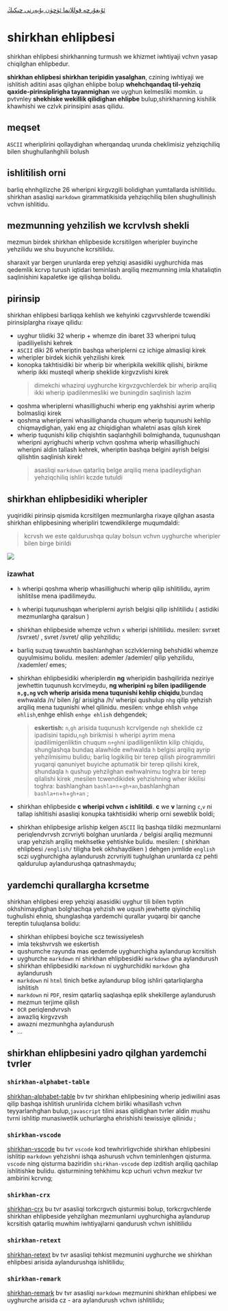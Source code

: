 [ئۇيغۇرچە قوللانما ئۈچۈن بۇيەرنى چىكىڭ](https://gitee.com/silvaq/shirkhan-alphabet/blob/master/UyghurcheREADME.md)

# shirkhan ehlipbesi

shirkhan ehlipbesi shirkhanning turmush we khizmet iwhtiyaji vchvn yasap chiqilghan ehlipbedur.

**shirkhan ehlipbesi shirkhan teripidin yasalghan**, czining iwhtiyaji we ishlitish aditini asas qilghan ehlipbe bolup **whehchqandaq til-yehziq qaxide-pirinsiplirigha tayanmighan** we uyghun kelmesliki momkin. u pvtvnley **shekhiske wekillik qilidighan ehlipbe** bulup,shirkhanning kishilik khawhishi we czlvk pirinsipini asas qilidu.

## meqset

`ASCII` wheriplirini qollaydighan wherqandaq urunda cheklimisiz yehziqchiliq bilen shughullanhghili bolush

## ishlitilish orni

barliq ehnhgilizche 26 wheripni kirgvzgili bolidighan yumtallarda ishlitilidu.
shirkhan asasliqi `markdown` girammatikisida yehziqchiliq bilen shughullinish vchvn ishlitidu.

## mezmunning yehzilish we kcrvlvsh shekli

mezmun birdek shirkhan ehlipbeside kcrsitilgen wheripler buyinche yehzilidu we shu buyunche kcrsitilidu.

sharaxit yar bergen urunlarda erep yehziqi asasidiki uyghurchida mas qedemlik kcrvp turush iqtidari teminlash arqiliq mezmunning imla khataliqtin saqlinishini kapaletke ige qilishqa bolidu.

## pirinsip

shirkhan ehlipbesi barliqqa kehlish we kehyinki czgvrvshlerde tcwendiki pirinsiplargha rixaye qilidu:

- uyghur tilidiki 32 wherip + whemze din ibaret 33 wheripni tuluq ipadiliyelishi kehrek
- `ASCII` diki 26 wheriptin bashqa wheriplerni cz ichige almasliqi kirek
- wheripler birdek kichik yehzilishi kirek
- konopka takhtisidiki bir wherip bir wheripkila wekillik qilishi, birikme wherip ikki musteqil wherip sheklide kirgvzvlishi kirek
  > dimekchi whazirqi uyghurche kirgvzgvchlerdek bir wherip arqiliq ikki wherip ipadilenmesliki we buningdin saqlinish lazim
- qoshma wheriplerni whasillighuchi wherip eng yakhshisi ayrim wherip bolmasliqi kirek
- qoshma wheriplerni whasillighanda chuqum wherip tuqunushi kehlip chiqmaydighan, yaki eng az chiqidighan whaletni asas qilsh kirek
- wherip tuqunishi kilip chiqishtin saqlanhghili bolmighanda, tuqunushqan wheripni ayrighuchi wherip vchvn qoshma wherip whasillighuchi wheripni aldin tallash kehrek, wheriptin bashqa belgini ayrish belgisi qilishtin saqlinish kirek!
  > asasliqi `markdown` qatarliq belge arqiliq mena ipadileydighan yehziqchiliq ishliri kczde tutuldi

## shirkhan ehlipbesidiki wheripler

yuqiridiki pirinsip qismida kcrsitilgen mezmunlargha rixaye qilghan asasta shirkhan ehlipbesining wheripliri tcwendikilerge muqumdaldi:

> kcrvsh we este qaldurushqa qulay bolsun vchvn uyghurche wheripler bilen birge birildi

![](https://shirkhan-alphabet.oss-cn-beijing.aliyuncs.com/shirkhan-alphabet/shirkhan-alphabet-table.jpg)

### izawhat

- `h` wheripi qoshma wherip whasillighuchi wherip qilip ishlitilidu, ayrim ishlitilse mena ipadilimeydu.
- `h` wheripi tuqunushqan wheriplerni ayrish belgisi qilip ishlitilidu ( astidiki mezmunlargha qaralsun )
- shirkhan ehlipbeside whemze vchvn `x` wheripi ishlitilidu. mesilen: svrxet /svrxet/ , svret /svret/ qilip yehzilidu;
- barliq suzuq tawushtin bashlanhghan sczlvklerning behshidiki whemze quyulmisimu bolidu. mesilen: ademler /ademler/ qilip yehzilidu, /xademler/ emes;
- shirkhan ehlipbesidiki wheriplerdin **ng** wheripidin bashqilirida neziriye jewhettin tuqunush kcrvlmeydu, **ng wheripini `ng` bilen ipadiligende `n,g,ng` vch wherip arisida mena tuqunishi kehlip chiqidu**,bundaq ewhwalda /n/ bilen /g/ arisigha /h/ wheripi qushulup `nhg` qilip yehzish arqiliq mena tuqunishi whel qilinidu. mesilen: vnhge ehlish `vnhge ehlish`,enhge ehlish `enhge ehlish` dehgendek;

  > **eskertish:** `n`,`gh` arisida tuqunush kcrvlgende `ngh` sheklide cz ipadisini tapidu,`ngh` birikmisi `h` wheripi ayrim mena ipadilimigenliktin chuqum `n+gh`ni ipadiligenliktin kilip chiqidu, shunglashqa bundaq alawhide ewhwalda `h` belgisi arqiliq ayrip yehzilmisimu bulidu;
  > barliq logikiliq bir terep qilish pirogrammiliri yuqarqi qanuniyet buyiche aptumatik bir terep qilishi kirek, shundaqla `h` qushup yehzilghan ewhwalnimu toghra bir terep qilalishi kirek ,mesilen tcwendikidek yehzishning wher ikkilisi toghra: bashlanghan `bashla+n`+`gh+an`,bashlanhghan ` bashla+n`+`h`+`gh+an` ;

- shirkhan ehlipbeside **c wheripi vchvn `c` ishlitildi**. **c** we **v** larning `c`,`v` ni tallap ishlitishi asasliqi konupka takhtisidiki wherip orni seweblik boldi;
- shirkhan ehlipbesige arliship kelgen `ASCII` liq bashqa tildiki mezmunlarni periqlendvrvsh zcrvriyti bolghan urunlarda `/` belgisi arqiliq mezmunni urap yehzish arqiliq mekhsetke yehtishke bulidu. mesilen: ( shirkhan ehlipbesi `/english/` tiligha bek okhshaydiken ) dehgen jvmlide `english` sczi uyghurchigha aylandurush zcrvriyiti tughulghan urunlarda cz pehti qaldurulup aylandurushqa qatnashmaydu;

## yardemchi qurallargha kcrsetme

shirkhan ehlipbesi erep yehziqi asasidiki uyghur tili bilen tvptin okhshimaydighan bolghachqa yehzish we uqush jewhette qiyinchiliq tughulishi ehniq, shunglashqa yardemchi qurallar yuqarqi bir qanche tereptin tuluqlansa bolidu:

- shirkhan ehlipbesi boyiche scz tewissiyelesh
- imla tekshvrvsh we eskertish
- qushumche rayunda mas qedemde uyghurchigha aylandurup kcrsitish
- uyghurche `markdown` ni shirkhan ehlipbesidiki `markdown` gha aylandurush
- shirkhan ehlipbesidiki `markdown` ni uyghurchidiki `markdown` gha aylandurush
- `markdown` ni `html` tinich betke aylandurup bilog ishliri qatarliqlargha ishlitish
- `markdown` ni `PDF`, resim qatarliq saqlashqa eplik shekillerge aylandurush
- mezmun terjime qilish
- `OCR` periqlendvrvsh
- awazliq kirgvzvsh
- awazni mezmunhgha aylandurush
- ...

## shirkhan ehlipbesini yadro qilghan yardemchi tvrler

### `shirkhan-alphabet-table`

[shirkhan-alphabet-table](https://gitee.com/silvaq/shirkhan-alphabet-table)
bv tvr shirkhan ehlipbesining wherip jediwilini asas qilip bashqa ishlitish urunlirida clchem birliki whasillash vchvn teyyarlanhghan bulup,`javascript` tilini asas qilidighan tvrler aldin mushu tvrni ishlitip munasiwetlik uchurlargha ehrishishi tewissiye qilinidu
;

### `shirkhan-vscode`

[shirkhan-vscode](https://gitee.com/silvaq/shirkhan-vscode)
bu tvr `vscode` kod tewhrirligvchide shirkhan ehlipbesini ishlitip `markdown` yehzishni ishqa ashurush vchvn teminlenhgen qisturma. `vscode` ning qisturma baziridin `shirkhan-vscode` dep izditish arqiliq qachilap ishlitishke bulidu.
qisturmining tehkhimu kcp uchuri vchvn mezkur tvr ambirini kcrvng;

### `shirkhan-crx`

[shirkhan-crx](https://gitee.com/silvaq/shirkhan-crx)
bu tvr asasliqi torkcrgvch qisturmisi bolup, torkcrgvchlerde shirkhan ehlipbeside yehzilghan mezmunlarni uyghurchigha aylandurup kcrsitish qatarliq muwhim iwhtiyajlarni qandurush vchvn ishlitilidu

### `shirkhan-retext`

[shirkhan-retext](https://gitee.com/silvaq/shirkhan-retext)
bv tvr asasliqi tehkist mezmunini uyghurche we shirkhan ehlipbesi arisida aylandurushqa ishlitilidu;

### `shirkhan-remark`

[shirkhan-remark](https://gitee.com/silvaq/shirkhan-remark)
bv tvr asasliqi `markdown` mezmunini shirkhan ehlipbesi we uyghurche arisida cz - ara aylandurush vchvn ishlitilidu;
